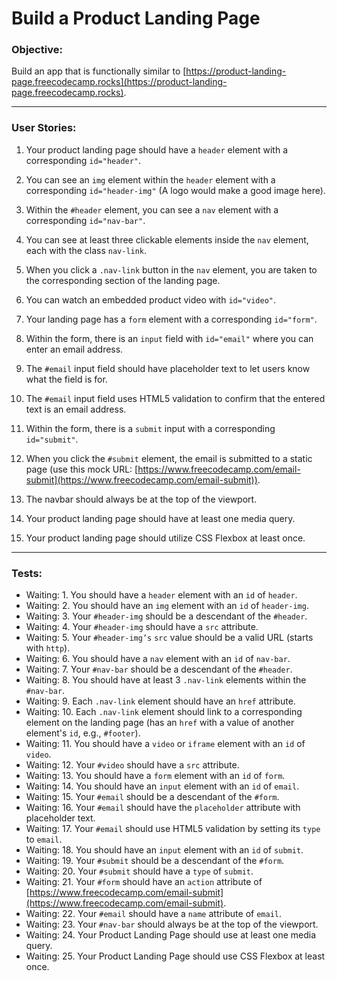 # Build a Product Landing Page

### Objective:
Build an app that is functionally similar to [https://product-landing-page.freecodecamp.rocks](https://product-landing-page.freecodecamp.rocks).

---

### User Stories:

1. Your product landing page should have a `header` element with a corresponding `id="header"`.

2. You can see an `img` element within the `header` element with a corresponding `id="header-img"` (A logo would make a good image here).

3. Within the `#header` element, you can see a `nav` element with a corresponding `id="nav-bar"`.

4. You can see at least three clickable elements inside the `nav` element, each with the class `nav-link`.

5. When you click a `.nav-link` button in the `nav` element, you are taken to the corresponding section of the landing page.

6. You can watch an embedded product video with `id="video"`.

7. Your landing page has a `form` element with a corresponding `id="form"`.

8. Within the form, there is an `input` field with `id="email"` where you can enter an email address.

9. The `#email` input field should have placeholder text to let users know what the field is for.

10. The `#email` input field uses HTML5 validation to confirm that the entered text is an email address.

11. Within the form, there is a `submit` input with a corresponding `id="submit"`.

12. When you click the `#submit` element, the email is submitted to a static page (use this mock URL: [https://www.freecodecamp.com/email-submit](https://www.freecodecamp.com/email-submit)).

13. The navbar should always be at the top of the viewport.

14. Your product landing page should have at least one media query.

15. Your product landing page should utilize CSS Flexbox at least once.

---

### Tests:

- Waiting: 1. You should have a `header` element with an `id` of `header`.
- Waiting: 2. You should have an `img` element with an `id` of `header-img`.
- Waiting: 3. Your `#header-img` should be a descendant of the `#header`.
- Waiting: 4. Your `#header-img` should have a `src` attribute.
- Waiting: 5. Your `#header-img’s` `src` value should be a valid URL (starts with `http`).
- Waiting: 6. You should have a `nav` element with an `id` of `nav-bar`.
- Waiting: 7. Your `#nav-bar` should be a descendant of the `#header`.
- Waiting: 8. You should have at least 3 `.nav-link` elements within the `#nav-bar`.
- Waiting: 9. Each `.nav-link` element should have an `href` attribute.
- Waiting: 10. Each `.nav-link` element should link to a corresponding element on the landing page (has an `href` with a value of another element's `id`, e.g., `#footer`).
- Waiting: 11. You should have a `video` or `iframe` element with an `id` of `video`.
- Waiting: 12. Your `#video` should have a `src` attribute.
- Waiting: 13. You should have a `form` element with an `id` of `form`.
- Waiting: 14. You should have an `input` element with an `id` of `email`.
- Waiting: 15. Your `#email` should be a descendant of the `#form`.
- Waiting: 16. Your `#email` should have the `placeholder` attribute with placeholder text.
- Waiting: 17. Your `#email` should use HTML5 validation by setting its `type` to `email`.
- Waiting: 18. You should have an `input` element with an `id` of `submit`.
- Waiting: 19. Your `#submit` should be a descendant of the `#form`.
- Waiting: 20. Your `#submit` should have a `type` of `submit`.
- Waiting: 21. Your `#form` should have an `action` attribute of [https://www.freecodecamp.com/email-submit](https://www.freecodecamp.com/email-submit).
- Waiting: 22. Your `#email` should have a `name` attribute of `email`.
- Waiting: 23. Your `#nav-bar` should always be at the top of the viewport.
- Waiting: 24. Your Product Landing Page should use at least one media query.
- Waiting: 25. Your Product Landing Page should use CSS Flexbox at least once.
